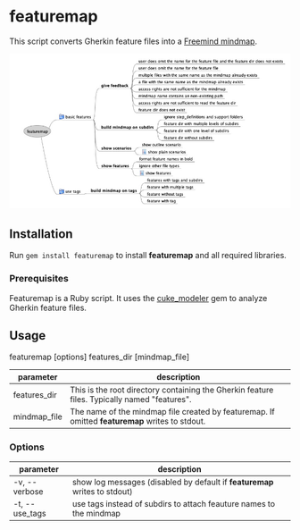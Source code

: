 # featuremap

This script converts Gherkin feature files into a [Freemind mindmap](http://freemind.sourceforge.net/wiki/index.php/Main_Page).

![sample featuremap](doc/img/featuremap_rb.jpeg)

## Installation

Run `gem install featuremap` to install **featuremap** and all required libraries.

### Prerequisites

Featuremap is a Ruby script. It uses the [cuke_modeler](https://github.com/enkessler/cuke_modeler) gem to analyze Gherkin feature files.

## Usage
featuremap [options] features_dir [mindmap_file]

|parameter|description|
|---------|-----------|
|features_dir|This is the root directory containing the Gherkin feature files. Typically named "features".|
|mindmap_file|The name of the mindmap file created by featuremap. If omitted **featuremap** writes to stdout.|

### Options

|parameter|description|
|---------|-----------|
|-v, --verbose| show log messages (disabled by default if **featuremap** writes to stdout)|
|-t, --use_tags| use tags instead of subdirs to attach feauture names to the mindmap|
